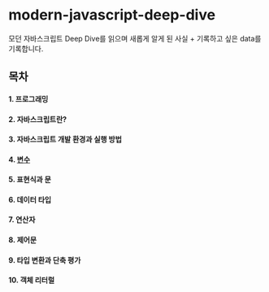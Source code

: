 # modern-javascript-deep-dive
모던 자바스크립트 Deep Dive를 읽으며 새롭게 알게 된 사실 + 기록하고 싶은 data를 기록합니다.

## 목차

#### 1. 프로그래밍
#### 2. 자바스크립트란?
#### 3. 자바스크립트 개발 환경과 실행 방법
#### 4. [변수](https://github.com/HyuuunjuKim/modern-javascript-deep-dive/blob/main/chapter4-%EB%B3%80%EC%88%98.md)
#### 5. 표현식과 문
#### 6. 데이터 타입
#### 7. 연산자
#### 8. 제어문
#### 9. 타입 변환과 단축 평가
#### 10. 객체 리터럴

